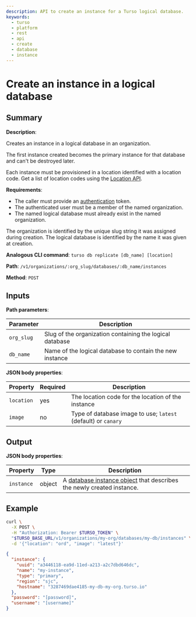 ```yaml
---
description: API to create an instance for a Turso logical database.
keywords:
  - turso
  - platform
  - rest
  - api
  - create
  - database
  - instance
---
```


# Create an instance in a logical database

## Summary

**Description**:

Creates an instance in a logical database in an organization.

The first instance created becomes the primary instance for that database and
can't be destroyed later.

Each instance must be provisioned in a location identified with a location code.
Get a list of location codes using the [Location API].

**Requirements**:

- The caller must provide an [authentication] token.
- The authenticated user must be a member of the named organization.
- The named logical database must already exist in the named organization.

The organization is identified by the unique slug string it was assigned during
creation.  The logical database is identified by the name it was given at
creation.

**Analogous CLI command**: `turso db replicate [db_name] [location]`

**Path**: `/v1/organizations/:org_slug/databases/:db_name/instances`

**Method**: `POST`

## Inputs

**Path parameters**:

| Parameter | Description |
| --- | --- |
| `org_slug`| Slug of the organization containing the logical database |
| `db_name` | Name of the logical database to contain the new instance |

**JSON body properties**:

| Property | Required | Description |
| --- | --- | --- |
| `location` | yes | The location code for the location of the instance |
| `image` | no | Type of database image to use; `latest` (default) or `canary` |

## Output

**JSON body properties**:

| Property | Type | Description |
| --- | --- | --- |
| `instance` | object | A [database instance object] that describes the newly created instance. |

## Example

```bash
curl \
  -X POST \
  -H "Authorization: Bearer $TURSO_TOKEN" \
  "$TURSO_BASE_URL/v1/organizations/my-org/databases/my-db/instances" \
  -d '{"location": "ord", "image": "latest"}'
```

```json
{
  "instance": {
    "uuid": "a3446118-ea9d-11ed-a213-a2c7dbd646dc",
    "name": "my-instance",
    "type": "primary",
    "region": "sjc",
    "hostname": "3287469dae4185-my-db-my-org.turso.io"
  },
  "password": "[password]",
  "username": "[username]"
}
```

<!-- TODO username / password gone -->

[authentication]: /reference/platform-rest-api/#authentication
[Location API]: /reference/platform-rest-api/location
[database instance object]: /reference/platform-rest-api/instance#database-instance-object
